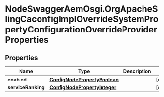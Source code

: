 # NodeSwaggerAemOsgi.OrgApacheSlingCaconfigImplOverrideSystemPropertyConfigurationOverrideProviderProperties

## Properties

Name | Type | Description | Notes
------------ | ------------- | ------------- | -------------
**enabled** | [**ConfigNodePropertyBoolean**](ConfigNodePropertyBoolean.md) |  | [optional] 
**serviceRanking** | [**ConfigNodePropertyInteger**](ConfigNodePropertyInteger.md) |  | [optional] 


